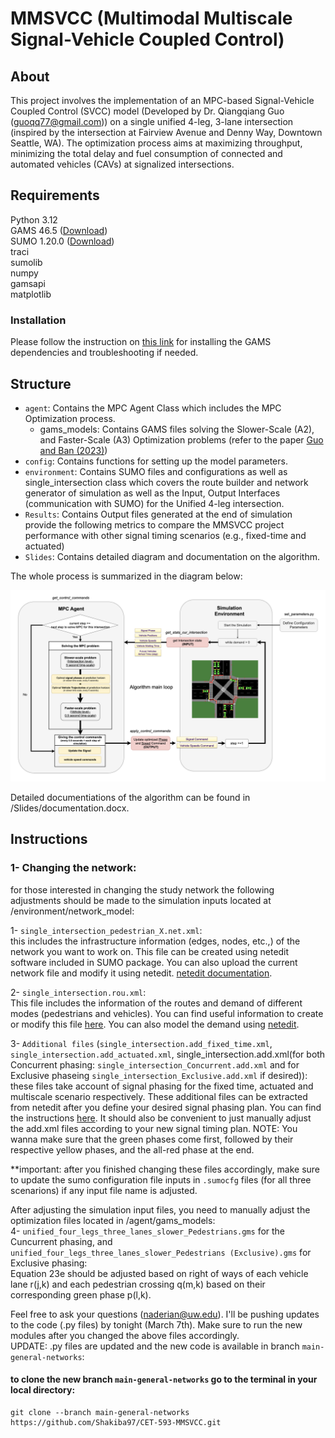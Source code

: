 # MMSVCC (Multimodal Multiscale Signal-Vehicle Coupled Control)

## About
This project involves the implementation of an MPC-based Signal-Vehicle Coupled Control (SVCC) model (Developed by Dr. Qiangqiang Guo (guoqq77@gmail.com)) on a single unified 4-leg, 3-lane intersection (inspired by the intersection at Fairview Avenue and Denny Way, Downtown Seattle, WA). The optimization process aims at maximizing throughput, minimizing the total delay and fuel consumption of connected and automated vehicles (CAVs) at signalized intersections.

## Requirements
Python 3.12   
GAMS 46.5 ([Download](https://www.gams.com/download/))  
SUMO 1.20.0  ([Download](https://eclipse.dev/sumo/))  
traci  
sumolib  
numpy  
gamsapi  
matplotlib  

### Installation
Please follow the instruction on [this link](https://www.gams.com/latest/docs/API_PY_GETTING_STARTED.html) for installing the GAMS dependencies and troubleshooting if needed. 

## Structure
- `agent`: Contains the MPC Agent Class which includes the MPC Optimization process.  
    - gams_models: Contains GAMS files solving the Slower-Scale (A2), and Faster-Scale (A3) Optimization problems (refer to the paper [Guo and Ban (2023)](https://www.sciencedirect.com/science/article/abs/pii/S0191261523001121))  
- `config`: Contains functions for setting up the model parameters.
- `environment`: Contains SUMO files and configurations as well as single_intersection class which covers the route builder and network generator of simulation as well as the Input, Output Interfaces (communication with SUMO) for the Unified 4-leg intersection.
- `Results`: Contains Output files generated at the end of simulation provide the following metrics to compare the MMSVCC project performance with other signal timing scenarios (e.g., fixed-time and actuated)
- `Slides`: Contains detailed diagram and documentation on the algorithm.

The whole process is summarized in the diagram below:  

![MPC Agent Diagram](Slides/Diagram2.png)

 
Detailed documentiations of the algorithm can be found in /Slides/documentation.docx.  


## Instructions
### 1- Changing the network:
for those interested in changing the study network the following adjustments should be made to the simulation inputs located at /environment/network_model:  
  
1- `single_intersection_pedestrian_X.net.xml`:  
    this includes the infrastructure information (edges, nodes, etc.,) of the network you want to work on. This file can be created using netedit software included in SUMO package. You can also upload the current network file and modify it using netedit. [netedit documentation](https://sumo.dlr.de/docs/Netedit/index.html).   
      
2- `single_intersection.rou.xml`:  
    This file includes the information of the routes and demand of different modes (pedestrians and vehicles). You can find useful information to create or modify this file [here](https://sumo.dlr.de/docs/Definition_of_Vehicles%2C_Vehicle_Types%2C_and_Routes.html). You can also model the demand using [netedit](https://sumo.dlr.de/docs/Netedit/elementsDemand.html).   
      
3- `Additional files` (`single_intersection.add_fixed_time.xml`, `single_intersection.add_actuated.xml`, single_intersection.add.xml(for both Concurrent phasing: `single_intersection_Concurrent.add.xml` and for Exclusive phaseing `single_intersection_Exclusive.add.xml` if desired)):   
    these files take account of signal phasing for the fixed time, actuated and multiscale scenario respectively. These additional files can be extracted from netedit after you define your desired signal phasing plan. You can find the instructions [here](https://sumo.dlr.de/docs/Simulation/Traffic_Lights.html). It should also be convenient to just manually adjust the add.xml files according to your new signal timing plan. NOTE: You wanna make sure that the green phases come first, followed by their respective yellow phases, and the all-red phase at the end.  

**important: after you finished changing these files accordingly, make sure to update the sumo configuration file inputs in `.sumocfg` files (for all three scenarions) if any input file name is adjusted.  
  
After adjusting the simulation input files, you need to manually adjust the optimization files located in /agent/gams_models:  
4- `unified_four_legs_three_lanes_slower_Pedestrians.gms` for the Cuncurrent phasing, and `unified_four_legs_three_lanes_slower_Pedestrians (Exclusive).gms` for Exclusive phasing:   
Equation 23e should be adjusted based on right of ways of each vehicle lane r(j,k) and each pedestrian crossing q(m,k) based on their corresponding green phase p(l,k).  
  
  
Feel free to ask your questions (naderian@uw.edu). I'll be pushing updates to the code (.py files) by tonight (March 7th). Make sure to run the new modules after you changed the above files accordingly.  
UPDATE: .py files are updated and the new code is available in branch `main-general-networks`:  
#### to clone the new branch `main-general-networks` go to the terminal in your local directory:  
```terminal
git clone --branch main-general-networks https://github.com/Shakiba97/CET-593-MMSVCC.git
